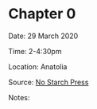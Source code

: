 # Chapter 0

Date: 29 March 2020

Time: 2-4:30pm

Location: Anatolia

Source: [No Starch Press](https://automatetheboringstuff.com/2e/chapter0/)

Notes:
